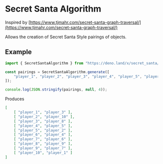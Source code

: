 # Secret Santa Algorithm

Inspired by [https://www.tjmahr.com/secret-santa-graph-traversal/](https://www.tjmahr.com/secret-santa-graph-traversal/)

Allows the creation of Secret Santa Style pairings of objects.

## Example

```typescript
import { SecretSantaAlgorithm } from "https://deno.land/x/secret_santa/mod.ts";

const pairings = SecretSantaAlgorithm.generate([
    "player_1", "player_2", "player_3", "player_4", "player_5", "player_6", "player_7", "player_8", "player_9", "player_10"
]);

console.log(JSON.stringify(pairings, null, 4));
```

Produces

```json
[
    [ "player_1", "player_3" ],
    [ "player_2", "player_10" ],
    [ "player_3", "player_8" ],
    [ "player_4", "player_5" ],
    [ "player_5", "player_2" ],
    [ "player_6", "player_4" ],
    [ "player_7", "player_6" ],
    [ "player_8", "player_9" ],
    [ "player_9", "player_7" ],
    [ "player_10", "player_1" ]
]
```